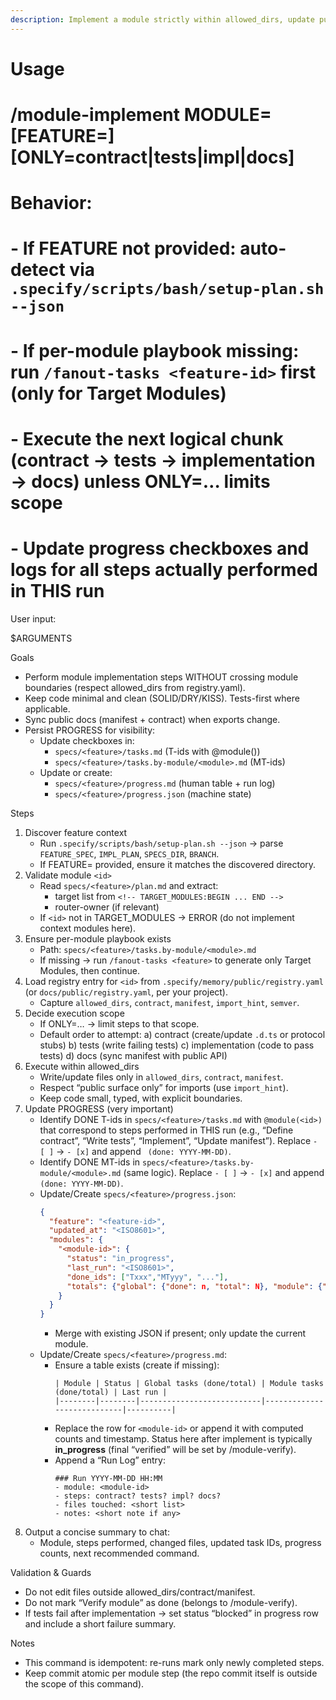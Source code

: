 ```yaml
---
description: Implement a module strictly within allowed_dirs, update public docs, and WRITE PROGRESS back to tasks and a feature-level progress log.
---
```


# Usage
#   /module-implement MODULE=<id> [FEATURE=<feature-id>] [ONLY=contract|tests|impl|docs]
# Behavior:
#   - If FEATURE not provided: auto-detect via `.specify/scripts/bash/setup-plan.sh --json`
#   - If per-module playbook missing: run `/fanout-tasks <feature-id>` first (only for Target Modules)
#   - Execute the next logical chunk (contract → tests → implementation → docs) unless ONLY=… limits scope
#   - Update progress checkboxes and logs for all steps actually performed in THIS run

User input:

$ARGUMENTS

Goals
- Perform module implementation steps WITHOUT crossing module boundaries (respect allowed_dirs from registry.yaml).
- Keep code minimal and clean (SOLID/DRY/KISS). Tests-first where applicable.
- Sync public docs (manifest + contract) when exports change.
- Persist PROGRESS for visibility:
  - Update checkboxes in:
    * `specs/<feature>/tasks.md` (T-ids with @module(<id>))
    * `specs/<feature>/tasks.by-module/<module>.md` (MT-ids)
  - Update or create:
    * `specs/<feature>/progress.md` (human table + run log)
    * `specs/<feature>/progress.json` (machine state)

Steps
1) Discover feature context
   - Run `.specify/scripts/bash/setup-plan.sh --json` → parse `FEATURE_SPEC`, `IMPL_PLAN`, `SPECS_DIR`, `BRANCH`.
   - If FEATURE=<id> provided, ensure it matches the discovered directory.
2) Validate module `<id>`
   - Read `specs/<feature>/plan.md` and extract:
     * target list from `<!-- TARGET_MODULES:BEGIN ... END -->`
     * router-owner (if relevant)
   - If `<id>` not in TARGET_MODULES → ERROR (do not implement context modules here).
3) Ensure per-module playbook exists
   - Path: `specs/<feature>/tasks.by-module/<module>.md`
   - If missing → run `/fanout-tasks <feature>` to generate only Target Modules, then continue.
4) Load registry entry for `<id>` from `.specify/memory/public/registry.yaml` (or `docs/public/registry.yaml`, per your project).
   - Capture `allowed_dirs`, `contract`, `manifest`, `import_hint`, `semver`.
5) Decide execution scope
   - If ONLY=… → limit steps to that scope.
   - Default order to attempt:
     a) contract (create/update `.d.ts` or protocol stubs)
     b) tests (write failing tests)
     c) implementation (code to pass tests)
     d) docs (sync manifest with public API)
6) Execute within allowed_dirs
   - Write/update files only in `allowed_dirs`, `contract`, `manifest`.
   - Respect “public surface only” for imports (use `import_hint`).
   - Keep code small, typed, with explicit boundaries.
7) Update PROGRESS (very important)
   - Identify DONE T-ids in `specs/<feature>/tasks.md` with `@module(<id>)` that correspond to steps performed in THIS run (e.g., “Define contract”, “Write tests”, “Implement”, “Update manifest”). Replace `- [ ]` → `- [x]` and append ` (done: YYYY-MM-DD)`.
   - Identify DONE MT-ids in `specs/<feature>/tasks.by-module/<module>.md` (same logic). Replace `- [ ]` → `- [x]` and append ` (done: YYYY-MM-DD)`.
   - Update/Create `specs/<feature>/progress.json`:
     ```json
     {
       "feature": "<feature-id>",
       "updated_at": "<ISO8601>",
       "modules": {
         "<module-id>": {
           "status": "in_progress",
           "last_run": "<ISO8601>",
           "done_ids": ["Txxx","MTyyy", "..."],
           "totals": {"global": {"done": n, "total": N}, "module": {"done": m, "total": M}}
         }
       }
     }
     ```
     - Merge with existing JSON if present; only update the current module.
   - Update/Create `specs/<feature>/progress.md`:
     - Ensure a table exists (create if missing):
       ```
       | Module | Status | Global tasks (done/total) | Module tasks (done/total) | Last run |
       |--------|--------|---------------------------|----------------------------|----------|
       ```
     - Replace the row for `<module-id>` or append it with computed counts and timestamp. Status here after implement is typically **in_progress** (final “verified” will be set by /module-verify).
     - Append a “Run Log” entry:
       ```
       ### Run YYYY-MM-DD HH:MM
       - module: <module-id>
       - steps: contract? tests? impl? docs?
       - files touched: <short list>
       - notes: <short note if any>
       ```
8) Output a concise summary to chat:
   - Module, steps performed, changed files, updated task IDs, progress counts, next recommended command.

Validation & Guards
- Do not edit files outside allowed_dirs/contract/manifest.
- Do not mark “Verify module” as done (belongs to /module-verify).
- If tests fail after implementation → set status “blocked” in progress row and include a short failure summary.

Notes
- This command is idempotent: re-runs mark only newly completed steps.
- Keep commit atomic per module step (the repo commit itself is outside the scope of this command).
